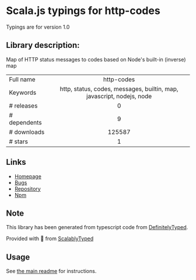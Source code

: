
# Scala.js typings for http-codes

Typings are for version 1.0

## Library description:
Map of HTTP status messages to codes based on Node's built-in (inverse) map

|                    |                 |
| ------------------ | :-------------: |
| Full name          | http-codes |
| Keywords           | http, status, codes, messages, builtin, map, javascript, nodejs, node |
| # releases         | 0 |
| # dependents       | 9 |
| # downloads        | 125587 |
| # stars            | 1 |

## Links
- [Homepage](https://github.com/flesler/node-http-codes#readme)
- [Bugs](https://github.com/flesler/node-http-codes/issues)
- [Repository](https://github.com/flesler/node-http-codes)
- [Npm](https://www.npmjs.com/package/http-codes)
    


## Note
This library has been generated from typescript code from [DefinitelyTyped](https://definitelytyped.org).

Provided with :purple_heart: from [ScalablyTyped](https://github.com/oyvindberg/ScalablyTyped)

## Usage
See [the main readme](../../readme.md) for instructions.


